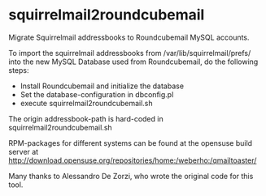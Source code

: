 squirrelmail2roundcubemail
==========================

Migrate Squirrelmail addressbooks to Roundcubemail MySQL accounts.

To import the squirrelmail addressbooks from /var/lib/squirrelmail/prefs/
into the new MySQL Database used from Roundcubemail, do the following steps:

* Install Roundcubemail and initialize the database
* Set the database-configuration in dbconfig.pl
* execute squirrelmail2roundcubemail.sh

The origin addressbook-path is hard-coded in squirrelmail2roundcubemail.sh

RPM-packages for different systems can be found at the opensuse build server
at http://download.opensuse.org/repositories/home:/weberho:/qmailtoaster/

Many thanks to Alessandro De Zorzi, who wrote the original code for this tool.